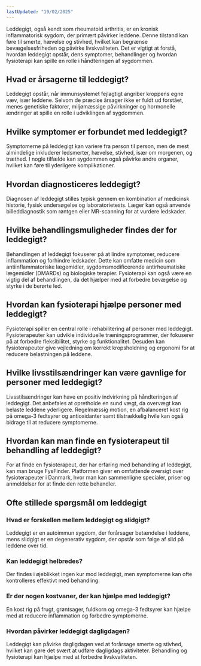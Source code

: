 ```yaml
---
lastUpdated: "19/02/2025"
---
```


Leddegigt, også kendt som rheumatoid arthritis, er en kronisk inflammatorisk sygdom, der primært påvirker leddene. Denne tilstand kan føre til smerte, hævelse og stivhed, hvilket kan begrænse bevægelsesfriheden og påvirke livskvaliteten. Det er vigtigt at forstå, hvordan leddegigt opstår, dens symptomer, behandlinger og hvordan fysioterapi kan spille en rolle i håndteringen af sygdommen.

## Hvad er årsagerne til leddegigt?

Leddegigt opstår, når immunsystemet fejlagtigt angriber kroppens egne væv, især leddene. Selvom de præcise årsager ikke er fuldt ud forstået, menes genetiske faktorer, miljømæssige påvirkninger og hormonelle ændringer at spille en rolle i udviklingen af sygdommen.

## Hvilke symptomer er forbundet med leddegigt?

Symptomerne på leddegigt kan variere fra person til person, men de mest almindelige inkluderer ledsmerter, hævelse, stivhed, især om morgenen, og træthed. I nogle tilfælde kan sygdommen også påvirke andre organer, hvilket kan føre til yderligere komplikationer.

## Hvordan diagnosticeres leddegigt?

Diagnosen af leddegigt stilles typisk gennem en kombination af medicinsk historie, fysisk undersøgelse og laboratorietests. Læger kan også anvende billeddiagnostik som røntgen eller MR-scanning for at vurdere ledskader.

## Hvilke behandlingsmuligheder findes der for leddegigt?

Behandlingen af leddegigt fokuserer på at lindre symptomer, reducere inflammation og forhindre ledskader. Dette kan omfatte medicin som antiinflammatoriske lægemidler, sygdomsmodificerende antirheumatiske lægemidler (DMARDs) og biologiske terapier. Fysioterapi kan også være en vigtig del af behandlingen, da det hjælper med at forbedre bevægelse og styrke i de berørte led.

## Hvordan kan fysioterapi hjælpe personer med leddegigt?

Fysioterapi spiller en central rolle i rehabilitering af personer med leddegigt. Fysioterapeuter kan udvikle individuelle træningsprogrammer, der fokuserer på at forbedre fleksibilitet, styrke og funktionalitet. Desuden kan fysioterapeuter give vejledning om korrekt kropsholdning og ergonomi for at reducere belastningen på leddene.

## Hvilke livsstilsændringer kan være gavnlige for personer med leddegigt?

Livsstilsændringer kan have en positiv indvirkning på håndteringen af leddegigt. Det anbefales at opretholde en sund vægt, da overvægt kan belaste leddene yderligere. Regelmæssig motion, en afbalanceret kost rig på omega-3 fedtsyrer og antioxidanter samt tilstrækkelig hvile kan også bidrage til at reducere symptomerne.

## Hvordan kan man finde en fysioterapeut til behandling af leddegigt?

For at finde en fysioterapeut, der har erfaring med behandling af leddegigt, kan man bruge FysFinder. Platformen giver en omfattende oversigt over fysioterapeuter i Danmark, hvor man kan sammenligne specialer, priser og anmeldelser for at finde den rette behandler.

## Ofte stillede spørgsmål om leddegigt

### Hvad er forskellen mellem leddegigt og slidgigt?

Leddegigt er en autoimmun sygdom, der forårsager betændelse i leddene, mens slidgigt er en degenerativ sygdom, der opstår som følge af slid på leddene over tid.

### Kan leddegigt helbredes?

Der findes i øjeblikket ingen kur mod leddegigt, men symptomerne kan ofte kontrolleres effektivt med behandling.

### Er der nogen kostvaner, der kan hjælpe med leddegigt?

En kost rig på frugt, grøntsager, fuldkorn og omega-3 fedtsyrer kan hjælpe med at reducere inflammation og forbedre symptomerne.

### Hvordan påvirker leddegigt dagligdagen?

Leddegigt kan påvirke dagligdagen ved at forårsage smerte og stivhed, hvilket kan gøre det svært at udføre dagligdags aktiviteter. Behandling og fysioterapi kan hjælpe med at forbedre livskvaliteten.
